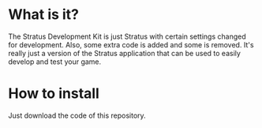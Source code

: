 <h1>What is it?</h1>
<p>The Stratus Development Kit is just Stratus with certain settings changed for development. Also, some extra code is added and some is removed. It's really just a version of the Stratus application that can be used to easily develop and test your game.</p>
<h1>How to install</h1>
<p>Just download the code of this repository.</p>
